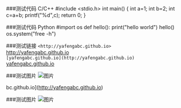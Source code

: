 ###测试代码 C/C++
	#include <stdio.h>
	int main()
	{
		int a=1;
		int b=2;
		int c=a+b;
		printf("%d",c);
		return 0;
	}
	
###测试代码 Python
	#import os
	def hello():
		print("hello world")
	hello()
	os.system("free -h")
	
###测试链接
`<http://yafengabc.github.io>`  
<http://yafengabc.github.io>  
`[yafengabc.github.io](http://yafengabc.github.io)`  
[yafengabc.github.io](http://yafengabc.github.io)   

###测试图片
![图片](/image/test-md/arch-linux-logo.png)

bc.github.io](http://yafengabc.github.io)   

###测试图片
![图片](/image/test-md/arch-linux-logo.png)

